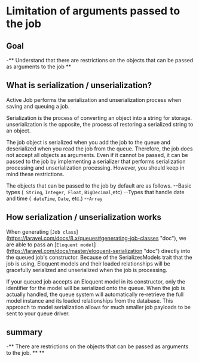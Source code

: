 # Limitation of arguments passed to the job

## Goal
-** Understand that there are restrictions on the objects that can be passed as arguments to the job **

## What is serialization / unserialization?
Active Job performs the serialization and unserialization process when saving and queuing a job.

Serialization is the process of converting an object into a string for storage.
unserialization is the opposite, the process of restoring a serialized string to an object.

The job object is serialized when you add the job to the queue and deserialized when you read the job from the queue.
Therefore, the job does not accept all objects as arguments.
Even if it cannot be passed, it can be passed to the job by implementing a serializer that performs serialization processing and unserialization processing. However, you should keep in mind these restrictions.

The objects that can be passed to the job by default are as follows.
  --Basic types (` String`, `Integer`,` Float`, `BigDecimal`,etc)
  --Types that handle date and time (` dateTime`, `Date`, etc.)
  --`Array`

## How serialization / unserialization works
When generating [`Job class`] (https://laravel.com/docs/8.x/queues#generating-job-classes "doc"), we are able to pass an [`Eloquent model`] (https://laravel.com/docs/master/eloquent-serialization "doc") directly into the queued job's constructor. Because of the SerializesModels trait that the job is using, Eloquent models and their loaded relationships will be gracefully serialized and unserialized when the job is processing.

If your queued job accepts an Eloquent model in its constructor, only the identifier for the model will be serialized onto the queue. When the job is actually handled, the queue system will automatically re-retrieve the full model instance and its loaded relationships from the database. This approach to model serialization allows for much smaller job payloads to be sent to your queue driver.

## summary
-** There are restrictions on the objects that can be passed as arguments to the job. ** **
